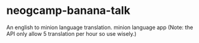# neogcamp-banana-talk
  An english to minion language translation.
  minion language app
  (Note: the API only allow 5 translation per hour so use wisely.)
